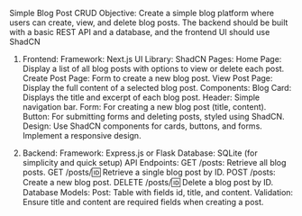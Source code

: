  Simple Blog Post CRUD
Objective:
Create a simple blog platform where users can create, view, and delete blog posts. The backend should be built with a basic REST API and a database, and the frontend UI should use ShadCN

1. Frontend:
Framework: Next.js
UI Library: ShadCN
Pages:
Home Page: Display a list of all blog posts with options to view or delete each post.
Create Post Page: Form to create a new blog post.
View Post Page: Display the full content of a selected blog post.
Components:
Blog Card: Displays the title and excerpt of each blog post.
Header: Simple navigation bar.
Form: For creating a new blog post (title, content).
Button: For submitting forms and deleting posts, styled using ShadCN.
Design:
Use ShadCN components for cards, buttons, and forms.
Implement a responsive design.

2. Backend:
Framework: Express.js or Flask
Database: SQLite (for simplicity and quick setup)
API Endpoints:
GET /posts: Retrieve all blog posts.
GET /posts/:id: Retrieve a single blog post by ID.
POST /posts: Create a new blog post.
DELETE /posts/:id: Delete a blog post by ID.
Database Models:
Post: Table with fields id, title, and content.
Validation:
Ensure title and content are required fields when creating a post.


